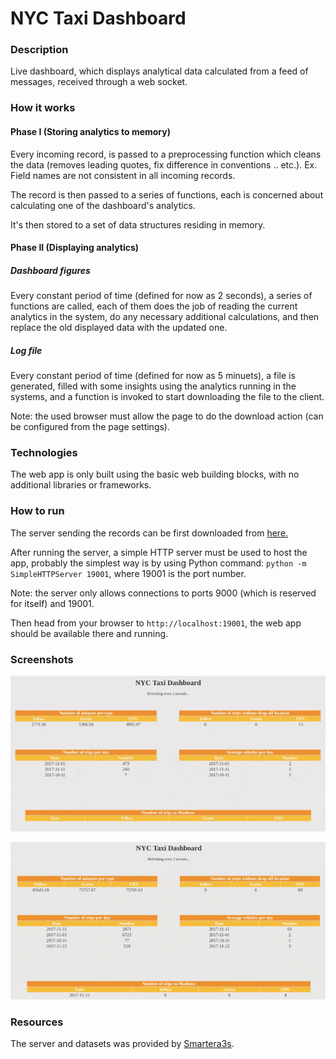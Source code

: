 # NYC Taxi Dashboard

### Description
Live dashboard, which displays analytical data calculated from a feed of messages, received through a web socket.

### How it works
#### Phase I (Storing analytics to memory)
Every incoming record, is passed to a preprocessing function which cleans the data (removes leading quotes, fix difference in conventions .. etc.).
Ex. Field names are not consistent in all incoming records.

The record is then passed to a series of functions, each is concerned about calculating one of the dashboard's analytics.

It's then stored to a set of data structures residing in memory.

#### Phase II (Displaying analytics)
##### Dashboard figures
Every constant period of time (defined for now as 2 seconds), a series of functions are called, each of them does the job of reading the current analytics in the system, do any necessary additional calculations, and then replace the old displayed data with the updated one.

##### Log file
Every constant period of time (defined for now as 5 minuets), a file is generated, filled with some insights using the analytics running in the systems, and a function is invoked to start downloading the file to the client.

Note: the used browser must allow the page to do the download action (can be configured from the page settings).

### Technologies
The web app is only built using the basic web building blocks, with no additional libraries or frameworks. 

### How to run
The server sending the records can be first downloaded from [here.](https://drive.google.com/file/d/1Nr3BV1miyOqxyarkTe5f0i4vy3EGlsrL/view)

After running the server, a simple HTTP server must be used to host the app, probably the simplest way is by using Python command: `python -m SimpleHTTPServer 19001`, where 19001 is the port number.

Note: the server only allows connections to ports 9000 (which is reserved for itself) and 19001.

Then head from your browser to `http://localhost:19001`, the web app should be available there and running.

### Screenshots
![Screenshot1](https://github.com/ahmedhammad97/NYC-Taxi-Dashboard/blob/master/screenshots/early.gif)

![Screenshot2](https://github.com/ahmedhammad97/NYC-Taxi-Dashboard/blob/master/screenshots/late.gif)

### Resources
The server and datasets was provided by [Smartera3s](https://smartera3s.com).
